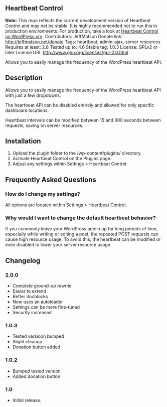 ## Heartbeat Control

**Note:** This repo reflects the current development version of Heartbeat Control and may not be stable. It is highly recommended not to run this in production environments. For production, take a look at [Heartbeat Control on WordPress.org](https://wordpress.org/plugins/heartbeat-control/). 
Contributors: JeffMatson
Donate link: http://jeffmatson.net/donate
Tags: heartbeat, admin-ajax, server resources
Requires at least: 2.8
Tested up to: 4.6
Stable tag: 1.0.3
License: GPLv2 or later
License URI: http://www.gnu.org/licenses/gpl-2.0.html

Allows you to easily manage the frequency of the WordPress heartbeat API.

## Description

Allows you to easily manage the frequency of the WordPress heartbeat API with just a few dropdowns.

The heartbeat API can be disabled entirely and allowed for only specific dashboard locations.

Heartbeat intervals can be modified between 15 and 300 seconds between requests, saving on server resources.

## Installation

1.  Upload the plugin folder to the /wp-content/plugins/ directory.
1.  Activate Heartbeat Control on the Plugins page.
1.  Adjust any settings within Settings > Heartbeat Control.

## Frequently Asked Questions

### How do I change my settings?

All options are located within Settings > Heartbeat Control.

### Why would I want to change the default heartbeat behavior?

If you commonly leave your WordPress admin up for long periods of time, especially while writing or editing a post, the repeated POST requests can cause high resource usage.  To avoid this, the heartbeat can be modified or even disabled to lower your server resource usage.

## Changelog

### 2.0.0
* Complete ground-up rewrite
* Easier to extend
* Better docblocks
* Now uses an autoloader
* Settings can be more fine-tuned
* Security increased

### 1.0.3
* Tested versioon bumped
* Slight cleanup
* Donation button added

### 1.0.2
* Bumped tested version
* Added donation button

### 1.0
*   Initial release.
